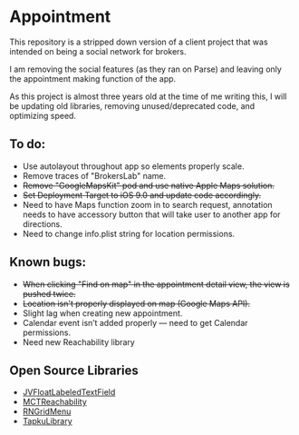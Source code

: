 # Appointment

This repository is a stripped down version of a client project that was
intended on being a social network for brokers.

I am removing the social features (as they ran on Parse) and leaving
only the appointment making function of the app.

As this project is almost three years old at the time of me writing
this, I will be updating old libraries, removing unused/deprecated code,
and optimizing speed.

## To do:
- Use autolayout throughout app so elements properly scale.
- Remove traces of "BrokersLab" name.
- ~~Remove "GoogleMapsKit" pod and use native Apple Maps solution.~~
- ~~Set Deployment Target to iOS 9.0 and update code accordingly.~~
- Need to have Maps function zoom in to search request, annotation needs to have accessory button that will take user to another app for directions. 
- Need to change info.plist string for location permissions.

## Known bugs:
- ~~When clicking "Find on map" in the appointment detail view, the view is pushed twice.~~
- ~~Location isn't properly displayed on map (Google Maps API).~~
- Slight lag when creating new appointment.
- Calendar event isn’t added properly — need to get Calendar permissions.
- Need new Reachability library

## Open Source Libraries
- [JVFloatLabeledTextField](https://github.com/jverdi/JVFloatLabeledTextField)
- [MCTReachability](https://github.com/ministrycentered/MCTReachability)
- [RNGridMenu](https://github.com/rnystrom/RNGridMenu)
- [TapkuLibrary](https://github.com/devinross/tapkulibrary)
